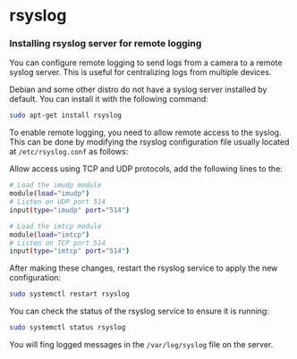 rsyslog
=======

### Installing rsyslog server for remote logging

You can configure remote logging to send logs from a camera to a remote syslog
server. This is useful for centralizing logs from multiple devices.

Debian and some other distro do not have a syslog server installed by default.
You can install it with the following command:

```bash
sudo apt-get install rsyslog
```

To enable remote logging, you need to allow remote access to the syslog.
This can be done by modifying the rsyslog configuration file usually located
at `/etc/rsyslog.conf` as follows:

Allow access using TCP and UDP protocols, add the following lines to the:

```bash
# Load the imudp module
module(load="imudp")
# Listen on UDP port 514
input(type="imudp" port="514")

# Load the imtcp module
module(load="imtcp")
# Listen on TCP port 514
input(type="imtcp" port="514")
```

After making these changes, restart the rsyslog service to apply the new
configuration:

```bash
sudo systemctl restart rsyslog
```

You can check the status of the rsyslog service to ensure it is running:

```bash
sudo systemctl status rsyslog
```

You will fing logged messages in the `/var/log/syslog` file on the server.
